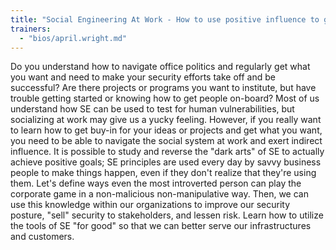 ```yaml
---
title: "Social Engineering At Work - How to use positive influence to gain management buy-in for anything"
trainers:
  - "bios/april.wright.md"
---
```

Do you understand how to navigate office politics and regularly get what you want and need to make your security efforts take off and be successful?  Are there projects or programs you want to institute, but have trouble getting started or knowing how to get people on-board?  Most of us understand how SE can be used to test for human vulnerabilities, but socializing at work may give us a yucky feeling.  However, if you really want to learn how to get buy-in for your ideas or projects and get what you want, you need to be able to navigate the social system at work and exert indirect influence.  It is possible to study and reverse the "dark arts" of SE to actually achieve positive goals; SE principles are used every day by savvy business people to make things happen, even if they don't realize that they're using them.  Let's define ways even the most introverted person can play the corporate game in a non-malicious non-manipulative way.  Then, we can use this knowledge within our organizations to improve our security posture, "sell" security to stakeholders, and lessen risk.  Learn how to utilize the tools of SE "for good" so that we can better serve our infrastructures and customers.